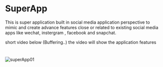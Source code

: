 # SuperApp
This is super application built in social media application perspective to mimic and create advance features close or related to existing social media apps like wechat, instergram , facebook and snapchat.

short video below (Buffering..) the video will show the application features 

#

![superApp01](https://github.com/brianlangay4/SuperApp/assets/67788456/f5ee0091-3736-42d8-9cf6-6a4219a5c86b)


